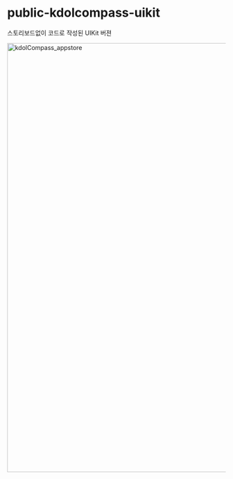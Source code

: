 # public-kdolcompass-uikit
스토리보드없이 코드로 작성된 UIKit 버젼

<img width="989" alt="kdolCompass_appstore" src="https://github.com/econotaku/public-kdolcompass-uikit/assets/162945035/9f8bde2b-1f97-42c4-a4be-7fe80389dae3">
